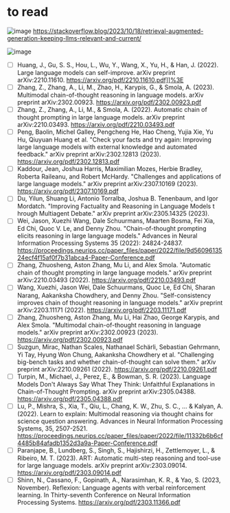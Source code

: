 # to read


![image](https://github.com/timm/rag/assets/29195/2addf46e-b658-4c51-8907-a6ada462f976)
https://stackoverflow.blog/2023/10/18/retrieval-augmented-generation-keeping-llms-relevant-and-current/

![image](https://github.com/timm/rag/assets/29195/69a0a703-95ca-4921-9436-a8e7e40f8220)


- [ ] Huang, J., Gu, S. S., Hou, L., Wu, Y., Wang, X., Yu, H., & Han, J. (2022). Large language models can self-improve. arXiv preprint arXiv:2210.11610. https://arxiv.org/pdf/2210.11610.pdf]]%3E
- [ ] Zhang, Z., Zhang, A., Li, M., Zhao, H., Karypis, G., & Smola, A. (2023). Multimodal chain-of-thought reasoning in language models. arXiv preprint arXiv:2302.00923. https://arxiv.org/pdf/2302.00923.pdf
- [ ] Zhang, Z., Zhang, A., Li, M., & Smola, A. (2022). Automatic chain of thought prompting in large language models. arXiv preprint arXiv:2210.03493. https://arxiv.org/pdf/2210.03493.pdf
- [ ] Peng, Baolin, Michel Galley, Pengcheng He, Hao Cheng, Yujia Xie, Yu Hu, Qiuyuan Huang et al. "Check your facts and try again: Improving large language models with external knowledge and automated feedback." arXiv preprint arXiv:2302.12813 (2023). https://arxiv.org/pdf/2302.12813.pdf
- [ ] Kaddour, Jean, Joshua Harris, Maximilian Mozes, Herbie Bradley, Roberta Raileanu, and Robert McHardy. "Challenges and applications of large language models." arXiv preprint arXiv:2307.10169 (2023). https://arxiv.org/pdf/2307.10169.pdf
- [ ] Du, Yilun, Shuang Li, Antonio Torralba, Joshua B. Tenenbaum, and Igor Mordatch. "Improving Factuality and Reasoning in Language Models t hrough Multiagent Debate." arXiv preprint arXiv:2305.14325 (2023).
- [ ] Wei, Jason, Xuezhi Wang, Dale Schuurmans, Maarten Bosma, Fei Xia, Ed Chi, Quoc V. Le, and Denny Zhou. "Chain-of-thought prompting elicits reasoning in large language models." Advances in Neural Information Processing Systems 35 (2022): 24824-24837. https://proceedings.neurips.cc/paper_files/paper/2022/file/9d5609613524ecf4f15af0f7b31abca4-Paper-Conference.pdf
- [ ] Zhang, Zhuosheng, Aston Zhang, Mu Li, and Alex Smola. "Automatic chain of thought prompting in large language models." arXiv preprint arXiv:2210.03493 (2022). https://arxiv.org/pdf/2210.03493.pdf
- [ ] Wang, Xuezhi, Jason Wei, Dale Schuurmans, Quoc Le, Ed Chi, Sharan Narang, Aakanksha Chowdhery, and Denny Zhou. "Self-consistency improves chain of thought reasoning in language models." arXiv preprint arXiv:2203.11171 (2022).   https://arxiv.org/pdf/2203.11171.pdf
- [ ] Zhang, Zhuosheng, Aston Zhang, Mu Li, Hai Zhao, George Karypis, and Alex Smola. "Multimodal chain-of-thought reasoning in language models." arXiv preprint arXiv:2302.00923 (2023). https://arxiv.org/pdf/2302.00923.pdf
- [ ] Suzgun, Mirac, Nathan Scales, Nathanael Schärli, Sebastian Gehrmann, Yi Tay, Hyung Won Chung, Aakanksha Chowdhery et al. "Challenging big-bench tasks and whether chain-of-thought can solve them." arXiv preprint arXiv:2210.09261 (2022). https://arxiv.org/pdf/2210.09261.pdf
- [ ] Turpin, M., Michael, J., Perez, E., & Bowman, S. R. (2023). Language Models Don't Always Say What They Think: Unfaithful Explanations in Chain-of-Thought Prompting. arXiv preprint arXiv:2305.04388. https://arxiv.org/pdf/2305.04388.pdf
- [ ] Lu, P., Mishra, S., Xia, T., Qiu, L., Chang, K. W., Zhu, S. C., ... & Kalyan, A. (2022). Learn to explain: Multimodal reasoning via thought chains for science question answering. Advances in Neural Information Processing Systems, 35, 2507-2521. https://proceedings.neurips.cc/paper_files/paper/2022/file/11332b6b6cf4485b84afadb1352d3a9a-Paper-Conference.pdf
- [ ] Paranjape, B., Lundberg, S., Singh, S., Hajishirzi, H., Zettlemoyer, L., & Ribeiro, M. T. (2023). ART: Automatic multi-step reasoning and tool-use for large language models. arXiv preprint arXiv:2303.09014.
https://arxiv.org/pdf/2303.09014.pdf
- [ ] Shinn, N., Cassano, F., Gopinath, A., Narasimhan, K. R., & Yao, S. (2023, November). Reflexion: Language agents with verbal reinforcement learning. In Thirty-seventh Conference on Neural Information Processing Systems.
https://arxiv.org/pdf/2303.11366.pdf
